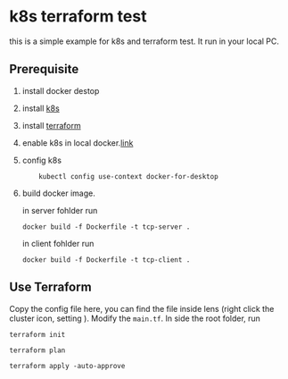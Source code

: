 # k8s terraform test
this is a simple example for k8s and terraform test. It run in your local PC.

## Prerequisite
1. install docker destop
2. install [k8s](https://kubernetes.io/docs/tasks/tools/install-kubectl-macos/)
3. install [terraform](https://learn.hashicorp.com/tutorials/terraform/install-cli)
4. enable k8s in local docker.[link](https://kubernetes.io/blog/2019/07/23/get-started-with-kubernetes-using-python/#:~:text=Kubernetes%20in%20Docker-,Desktop,-Once%20you%20have)
5. config k8s
    
    ```
        kubectl config use-context docker-for-desktop
    ```
6. build docker image.
    
    in server fohlder run
    
    ```
    docker build -f Dockerfile -t tcp-server .
    ```
    
    in client fohlder run
    
    ```
    docker build -f Dockerfile -t tcp-client .
    ```

## Use Terraform

Copy the config file here, you can find the file inside lens (right click the cluster icon, setting ). Modify the `main.tf`. In side the root folder, run 

```
terraform init
```

```
terraform plan
```

```
terraform apply -auto-approve
```
